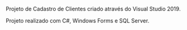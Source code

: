 Projeto de Cadastro de Clientes criado através do Visual Studio 2019.

Projeto realizado com C#, Windows Forms e SQL Server.
